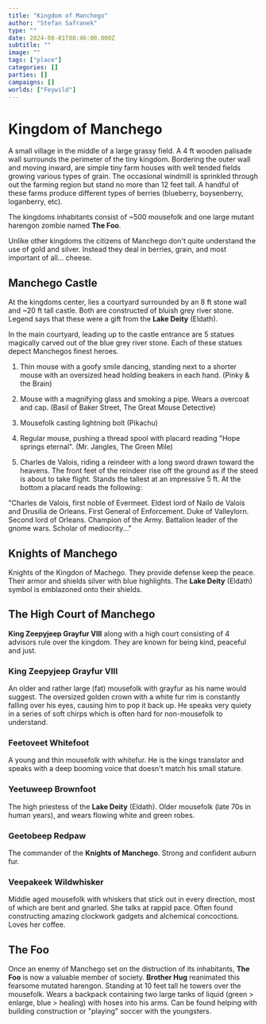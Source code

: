 ```yaml
---
title: "Kingdom of Manchego"
author: "Stefan Safranek"
type: ""
date: 2024-08-01T08:46:00.000Z
subtitle: ""
image: ""
tags: ["place"]
categories: []
parties: []
campaigns: []
worlds: ["Feywild"]
---
```


# Kingdom of Manchego

A small village in the middle of a large grassy field. A 4 ft wooden palisade wall surrounds the perimeter of the tiny kingdom. Bordering the outer wall and moving inward, are simple tiny farm houses with well tended fields growing various types of grain. The occasional windmill is sprinkled through out the farming region but stand no more than 12 feet tall. A handful of these farms produce different types of berries (blueberry, boysenberry, loganberry, etc).

The kingdoms inhabitants consist of ~500 mousefolk and one large mutant harengon zombie named **The Foo**.

Unlike other kingdoms the citizens of Manchego don't quite understand the use of gold and silver. Instead they deal in berries, grain, and most important of all... cheese.


## Manchego Castle
At the kingdoms center, lies a courtyard surrounded by an 8 ft stone wall and ~20 ft tall castle. Both are constructed of bluish grey river stone. Legend says that these were a gift from the **Lake Deity** (Eldath).

In the main courtyard, leading up to the castle entrance are 5 statues magically carved out of the blue grey river stone. Each of these statues depect Manchegos finest heroes.

1. Thin mouse with a goofy smile dancing, standing next to a shorter mouse with an oversized head holding beakers in each hand. (Pinky & the Brain)

2. Mouse with a magnifying glass and smoking a pipe. Wears a overcoat and cap. (Basil of Baker Street, The Great Mouse Detective)

3. Mousefolk casting lightning bolt (Pikachu)

4. Regular mouse, pushing a thread spool with placard reading "Hope springs eternal". (Mr. Jangles, The Green Mile)

5. Charles de Valois, riding a reindeer with a long sword drawn toward the heavens. The front feet of the reindeer rise off the ground as if the steed is about to take flight. Stands the tallest at an impressive 5 ft. At the bottom a placard reads the following:

"Charles de Valois, first noble of Evermeet. Eldest lord of Nailo de Valois and Drusilia de Orleans. First General of Enforcement. Duke of Valleylorn. Second lord of Orleans. Champion of the Army. Battalion leader of the gnome wars. Scholar of mediocrity..."


## Knights of Manchego
Knights of the Kingdon of Machego. They provide defense keep the peace. Their armor and shields silver with blue highlights. The **Lake Deity** (Eldath) symbol is emblazoned onto their shields.


## The High Court of Manchego

**King Zeepyjeep Grayfur VIII** along with a high court consisting of 4 advisors rule over the kingdom. They are known for being kind, peaceful and just.

### King Zeepyjeep Grayfur VIII
An older and rather large (fat) mousefolk with grayfur as his name would suggest. The oversized golden crown with a white fur rim is constantly falling over his eyes, causing him to pop it back up. He speaks very quiety in a series of soft chirps which is often hard for non-mousefolk to understand. 

### Feetoveet Whitefoot
A young and thin mousefolk with whitefur. He is the kings translator and speaks with a deep booming voice that doesn't match his small stature.

### Yeetuweep Brownfoot
The high priestess of the **Lake Deity** (Eldath). Older mousefolk (late 70s in human years), and wears flowing white and green robes.

### Geetobeep Redpaw
The commander of the **Knights of Manchego**. Strong and confident auburn fur.

### Veepakeek Wildwhisker
Middle aged mousefolk with whiskers that stick out in every direction, most of which are bent and gnarled. She talks at rappid pace. Often found constructing amazing clockwork gadgets and alchemical concoctions. Loves her coffee.


## The Foo
Once an enemy of Manchego set on the distruction of its inhabitants, **The Foo** is now a valuable member of society. **Brother Hug** reanimated this fearsome mutated harengon. Standing at 10 feet tall he towers over the mousefolk. Wears a backpack containing two large tanks of liquid (green > enlarge, blue > healing) with hoses into his arms. Can be found helping with building construction or "playing" soccer with the youngsters.


